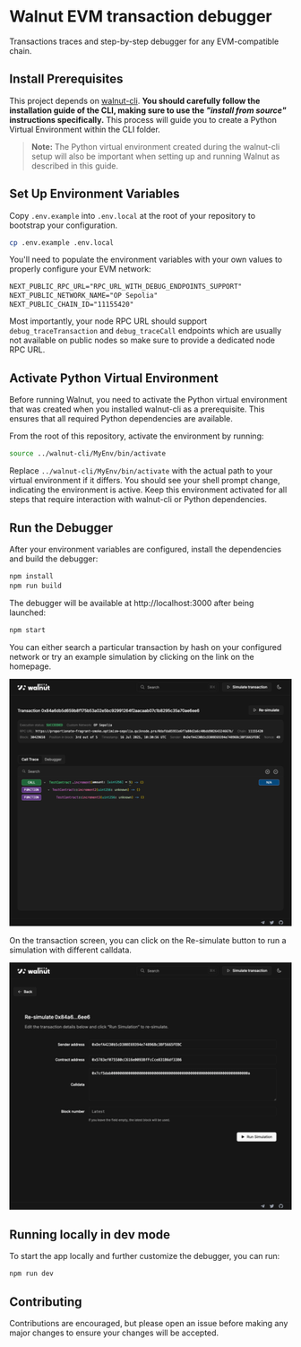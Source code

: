 # Walnut EVM transaction debugger

Transactions traces and step-by-step debugger for any EVM-compatible chain.

## Install Prerequisites

This project depends on [walnut-cli](https://github.com/walnuthq/walnut-cli). **You should carefully follow the installation guide of the CLI, making sure to use the _"install from source"_ instructions specifically.** This process will guide you to create a Python Virtual Environment within the CLI folder. 

> **Note:** The Python virtual environment created during the walnut-cli setup will also be important when setting up and running Walnut as described in this guide.

## Set Up Environment Variables

Copy `.env.example` into `.env.local` at the root of your repository to bootstrap your configuration.

```sh
cp .env.example .env.local
```

You'll need to populate the environment variables with your own values to properly configure your EVM network:

```
NEXT_PUBLIC_RPC_URL="RPC_URL_WITH_DEBUG_ENDPOINTS_SUPPORT"
NEXT_PUBLIC_NETWORK_NAME="OP Sepolia"
NEXT_PUBLIC_CHAIN_ID="11155420"
```

Most importantly, your node RPC URL should support `debug_traceTransaction` and `debug_traceCall` endpoints which are usually not available on public nodes so make sure to provide a dedicated node RPC URL.

## Activate Python Virtual Environment

Before running Walnut, you need to activate the Python virtual environment that was created when you installed walnut-cli as a prerequisite. This ensures that all required Python dependencies are available.

From the root of this repository, activate the environment by running:

```sh
source ../walnut-cli/MyEnv/bin/activate
```

Replace `../walnut-cli/MyEnv/bin/activate` with the actual path to your virtual environment if it differs. You should see your shell prompt change, indicating the environment is active. Keep this environment activated for all steps that require interaction with walnut-cli or Python dependencies.

## Run the Debugger

After your environment variables are configured, install the dependencies and build the debugger:

```sh
npm install
npm run build
```

The debugger will be available at http://localhost:3000 after being launched:

```sh
npm start
```

You can either search a particular transaction by hash on your configured network or try an example simulation by clicking on the link on the homepage.

![screenshot](transaction.png)

On the transaction screen, you can click on the Re-simulate button to run a simulation with different calldata.

![screenshot](simulation.png)

## Running locally in dev mode

To start the app locally and further customize the debugger, you can run:

```sh
npm run dev
```

## Contributing

Contributions are encouraged, but please open an issue before making any major changes to ensure your changes will be accepted.
